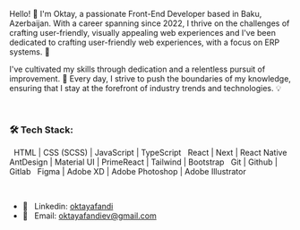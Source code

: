 Hello! 👋 I'm Oktay, a passionate Front-End Developer based in Baku, Azerbaijan. With a career spanning since 2022, I thrive on the challenges of crafting user-friendly, visually appealing web experiences and I've been dedicated to crafting user-friendly web experiences, with a focus on ERP systems. 🚀

I've cultivated my skills through dedication and a relentless pursuit of improvement. 🎯
Every day, I strive to push the boundaries of my knowledge, ensuring that I stay at the forefront of industry trends and technologies. 💡
  
<br/>

<h3> 🛠️ Tech Stack: </h3>

&nbsp; HTML | CSS (SCSS) | JavaScript | TypeScript
&nbsp; React | Next | React Native
&nbsp; AntDesign | Material UI | PrimeReact | Tailwind | Bootstrap
&nbsp; Git | Github | Gitlab
&nbsp; Figma | Adobe XD | Adobe Photoshop | Adobe Illustrator

<br/>

- 💬 &nbsp; Linkedin: <a href="https://www.linkedin.com/in/oktayafandi/">oktayafandi</a>
- 📩 &nbsp; Email: <a href="mailto:oktayafandiev@gmail.com">oktayafandiev@gmail.com</a>
